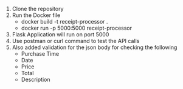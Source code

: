 1. Clone the repository
2. Run the Docker file
    - docker build -t receipt-processor .
    - docker run -p 5000:5000 receipt-processor
4. Flask Application will run on port 5000
5. Use postman or curl command to test the API calls
6. Also added validation for the json body for checking the following
   - Purchase Time
   - Date
   - Price
   - Total
   - Description
